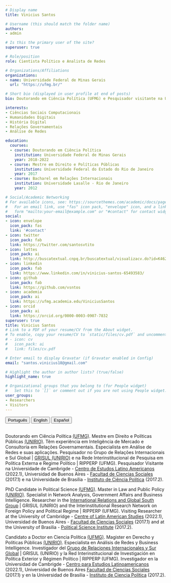 ```yaml
---
# Display name
title: Vinicius Santos

# Username (this should match the folder name)
authors:
- admin

# Is this the primary user of the site?
superuser: true

# Role/position
role: Cientista Político e Analista de Redes

# Organizations/Affiliations
organizations:
- name: Universidade Federal de Minas Gerais
  url: "https://ufmg.br/"

# Short bio (displayed in user profile at end of posts)
bio: Doutorando em Ciência Política (UFMG) e Pesquisador visitante na Universidade de Cambridge. Têm experiência em Inteligência de Mercado e Consultoria em Relações Governamentais. Especialista em Análise de Redes e suas aplicações.

interests:
- Ciências Sociais Computacionais
- Humanidades Digitais
- História Digital
- Relações Governamentais
- Análise de Redes

education:
  courses:
  - course: Doutorando em Ciência Política
    institution: Universidade Federal de Minas Gerais
    year: 2018-2022
  - course: Mestre em Direito e Políticas Públicas
    institution: Universidade Federal do Estado do Rio de Janeiro
    year: 2017
  - course: Bacharel em Relações Internacionais
    institution: Universidade Lasalle - Rio de Janeiro
    year: 2012

# Social/Academic Networking
# For available icons, see: https://sourcethemes.com/academic/docs/page-builder/#icons
#   For an email link, use "fas" icon pack, "envelope" icon, and a link in the
#   form "mailto:your-email@example.com" or "#contact" for contact widget.
social:
- icon: envelope
  icon_pack: fas
  link: '#contact'
- icon: twitter
  icon_pack: fab
  link: https://twitter.com/santosvtito
- icon: lattes
  icon_pack: ai
  link: http://buscatextual.cnpq.br/buscatextual/visualizacv.do?id=K4629758Z1
- icon: linkedin
  icon_pack: fab
  link: https://www.linkedin.com/in/vinicius-santos-65493583/
- icon: github
  icon_pack: fab
  link: https://github.com/vsntos
- icon: academia
  icon_pack: ai
  link: https://ufmg.academia.edu/ViniciusSantos
- icon: orcid
  icon_pack: ai
  link: https://orcid.org/0000-0003-0907-7832
superuser: true
title: Vinicius Santos
# Link to a PDF of your resume/CV from the About widget.
# To enable, copy your resume/CV to `static/files/cv.pdf` and uncomment the lines below.
# - icon: cv
#   icon_pack: ai
#   link: files/cv.pdf

# Enter email to display Gravatar (if Gravatar enabled in Config)
email: "santos.vinicius18@gmail.com"

# Highlight the author in author lists? (true/false)
highlight_name: true

# Organizational groups that you belong to (for People widget)
#   Set this to `[]` or comment out if you are not using People widget.
user_groups:
- Researchers
- Visitors
---
```


<div id="myGroup">
<button class="btn btn-primary" data-toggle="collapse" data-target="#portugues"><i class="icon-chevron-right"></i> Português </button>
<button class="btn btn-primary" data-toggle="collapse" data-target="#ingles"><i class="icon-chevron-right"></i> English</button>
<button class="btn btn-primary" data-toggle="collapse" data-target="#espanhol"><i class="icon-chevron-right"></i> Español</button>
<br> <br>
<div class="accordion-group">
    <div class="collapse show" id="portugues"  data-parent="#myGroup">
          <div class="card card-body">
  
Doutorando em Ciência Política [(UFMG)](http://ppgcp.fafich.ufmg.br/). Mestre em Direito e Políticas Públicas [(UNIRIO)](http://www.unirio.br/ppgd). Têm experiência em Inteligência de Mercado e Consultoria em Relações Governamentais. Especialista em Análise de Redes e suas aplicações. Pesquisador no Grupo de Relações Internacionais e Sul Global | [GRISUL (UNIRIO)](http://www.grisulunirio.com/) e na Rede Interinstitucional de Pesquisa em Política Externa e Regime Político | RIPPERP (UFMG). Pesquisador Visitante na Universidade de Cambrigde - [Centro de Estudos Latino Americanos](https://www.latin-american.cam.ac.uk/) (2022.1), Universidad de Buenos Aires - [Facultad de Ciencias Sociales](http://www.sociales.uba.ar/) (2017.1) e na Universidade de Brasília - [Instituto de Ciência Política](http://www.ipol.unb.br/) (2017.2).

  </div>
    </div>

   <div class="collapse indent" id="ingles"  data-parent="#myGroup">
 <div class="card card-body">

PhD Candidate in Political Science [(UFMG)](http://ppgcp.fafich.ufmg.br/). Master in Law and Public Policy [(UNIRIO)](http://www.unirio.br/ppgd). Specialist in Network Analysis, Government Affairs and Business Intelligence. Researcher in the [International Relations and Global South Group](http://www.grisulunirio.com/) | GRISUL (UNIRIO) and the Interinstitutional Research Network on Foreign Policy and Political Regime | RIPPERP (UFMG). Visiting Researcher at the University of Cambridge - [Centre of Latin American Studies](https://www.latin-american.cam.ac.uk/) (2022.1), Universidad de Buenos Aires - [Facultad de Ciencias Sociales](http://www.sociales.uba.ar/) (2017.1) and at the University of Brasilia - [Political Science Institute](http://www.ipol.unb.br/) (2017.2).
  </div>
   </div>

   <div class="collapse" id="espanhol"  data-parent="#myGroup">
        <div class="card card-body">

Candidato a Doctor en Ciencia Política [(UFMG)](http://ppgcp.fafich.ufmg.br/). Magister en Derecho y Políticas Públicas [(UNIRIO)](http://www.unirio.br/ppgd). Especialista en Análisis de Redes y Business Intelligence. Investigador del [Grupo de Relaciones Internacionales y Sur Global](http://www.grisulunirio.com/) | GRISUL (UNIRIO) y la Red Interinstitucional de Investigación en Política Exterior y Régimen Político | RIPPERP (UFMG). Investigador en la Universidad de Cambrigde - [Centro para Estudios Latinoamericanos](https://www.latin-american.cam.ac.uk/) (2022.1), Universidad de Buenos Aires [Facultad de Ciencias Sociales](http://www.sociales.uba.ar/) (2017.1) y en la Universidad de Brasilia - [Instituto de Ciencia Política](http://www.ipol.unb.br/) (2017.2).


  </div>
   </div>
</div>
